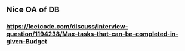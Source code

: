## Nice OA of DB

### https://leetcode.com/discuss/interview-question/1194238/Max-tasks-that-can-be-completed-in-given-Budget
